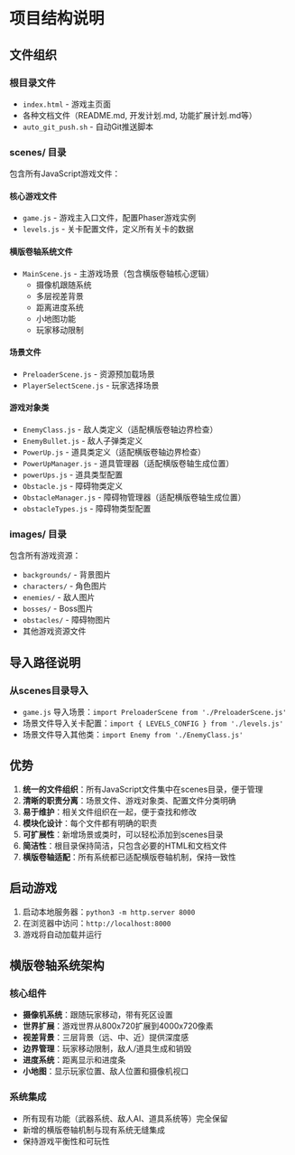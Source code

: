 # 项目结构说明

## 文件组织

### 根目录文件
- `index.html` - 游戏主页面
- 各种文档文件（README.md, 开发计划.md, 功能扩展计划.md等）
- `auto_git_push.sh` - 自动Git推送脚本

### scenes/ 目录
包含所有JavaScript游戏文件：

#### 核心游戏文件
- `game.js` - 游戏主入口文件，配置Phaser游戏实例
- `levels.js` - 关卡配置文件，定义所有关卡的数据

#### 横版卷轴系统文件
- `MainScene.js` - 主游戏场景（包含横版卷轴核心逻辑）
  - 摄像机跟随系统
  - 多层视差背景
  - 距离进度系统
  - 小地图功能
  - 玩家移动限制

#### 场景文件
- `PreloaderScene.js` - 资源预加载场景
- `PlayerSelectScene.js` - 玩家选择场景

#### 游戏对象类
- `EnemyClass.js` - 敌人类定义（适配横版卷轴边界检查）
- `EnemyBullet.js` - 敌人子弹类定义
- `PowerUp.js` - 道具类定义（适配横版卷轴边界检查）
- `PowerUpManager.js` - 道具管理器（适配横版卷轴生成位置）
- `powerUps.js` - 道具类型配置
- `Obstacle.js` - 障碍物类定义
- `ObstacleManager.js` - 障碍物管理器（适配横版卷轴生成位置）
- `obstacleTypes.js` - 障碍物类型配置

### images/ 目录
包含所有游戏资源：

- `backgrounds/` - 背景图片
- `characters/` - 角色图片
- `enemies/` - 敌人图片
- `bosses/` - Boss图片
- `obstacles/` - 障碍物图片
- 其他游戏资源文件

## 导入路径说明

### 从scenes目录导入
- `game.js` 导入场景：`import PreloaderScene from './PreloaderScene.js'`
- 场景文件导入关卡配置：`import { LEVELS_CONFIG } from './levels.js'`
- 场景文件导入其他类：`import Enemy from './EnemyClass.js'`

## 优势

1. **统一的文件组织**：所有JavaScript文件集中在scenes目录，便于管理
2. **清晰的职责分离**：场景文件、游戏对象类、配置文件分类明确
3. **易于维护**：相关文件组织在一起，便于查找和修改
4. **模块化设计**：每个文件都有明确的职责
5. **可扩展性**：新增场景或类时，可以轻松添加到scenes目录
6. **简洁性**：根目录保持简洁，只包含必要的HTML和文档文件
7. **横版卷轴适配**：所有系统都已适配横版卷轴机制，保持一致性

## 启动游戏

1. 启动本地服务器：`python3 -m http.server 8000`
2. 在浏览器中访问：`http://localhost:8000`
3. 游戏将自动加载并运行

## 横版卷轴系统架构

### 核心组件
- **摄像机系统**：跟随玩家移动，带有死区设置
- **世界扩展**：游戏世界从800x720扩展到4000x720像素
- **视差背景**：三层背景（远、中、近）提供深度感
- **边界管理**：玩家移动限制，敌人/道具生成和销毁
- **进度系统**：距离显示和进度条
- **小地图**：显示玩家位置、敌人位置和摄像机视口

### 系统集成
- 所有现有功能（武器系统、敌人AI、道具系统等）完全保留
- 新增的横版卷轴机制与现有系统无缝集成
- 保持游戏平衡性和可玩性 